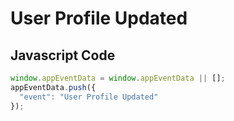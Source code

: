 # User Profile Updated

## Javascript Code

```js
window.appEventData = window.appEventData || [];
appEventData.push({
  "event": "User Profile Updated"
});
```